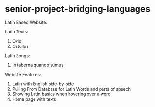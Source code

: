 # senior-project-bridging-languages
Latin Based Website:

Latin Texts:
1. Ovid
2. Catullus

Latin Songs:
1. In taberna quando sumus

Website Features:
1. Latin with English side-by-side 
2. Pulling From Database for Latin Words and parts of speech
3. Showing Latin basics when hovering over a word
4. Home page with texts

